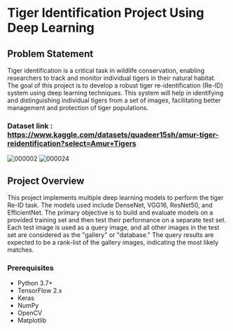 # Tiger Identification Project Using Deep Learning

## Problem Statement
Tiger identification is a critical task in wildlife conservation, enabling researchers to track and monitor individual tigers in their natural habitat. The goal of this project is to develop a robust tiger re-identification (Re-ID) system using deep learning techniques. This system will help in identifying and distinguishing individual tigers from a set of images, facilitating better management and protection of tiger populations.

### Dataset link : https://www.kaggle.com/datasets/quadeer15sh/amur-tiger-reidentification?select=Amur+Tigers

![000002](https://github.com/jeet-Abhi123/Email-SMS-spam-classifier/assets/143840497/b8eb2ce5-18a6-410d-9d14-4312220adf61)
![000024](https://github.com/jeet-Abhi123/Email-SMS-spam-classifier/assets/143840497/d79e39dd-6985-4737-aa7f-54d860df1ad2)

## Project Overview
This project implements multiple deep learning models to perform the tiger Re-ID task. The models used include DenseNet, VGG16, ResNet50, and EfficientNet. The primary objective is to build and evaluate models on a provided training set and then test their performance on a separate test set. Each test image is used as a query image, and all other images in the test set are considered as the "gallery" or "database." The query results are expected to be a rank-list of the gallery images, indicating the most likely matches.

### Prerequisites
- Python 3.7+
- TensorFlow 2.x
- Keras
- NumPy
- OpenCV
- Matplotlib
